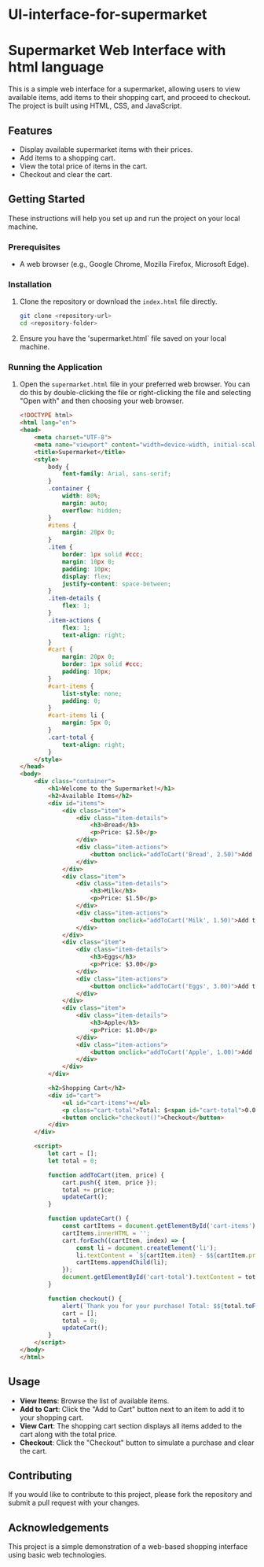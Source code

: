 # UI-interface-for-supermarket
# Supermarket Web Interface with html language

This is a simple web interface for a supermarket, allowing users to view available items, add items to their shopping cart, and proceed to checkout. The project is built using HTML, CSS, and JavaScript.

## Features

- Display available supermarket items with their prices.
- Add items to a shopping cart.
- View the total price of items in the cart.
- Checkout and clear the cart.

## Getting Started

These instructions will help you set up and run the project on your local machine.

### Prerequisites

- A web browser (e.g., Google Chrome, Mozilla Firefox, Microsoft Edge).

### Installation

1. Clone the repository or download the `index.html` file directly.

    ```bash
    git clone <repository-url>
    cd <repository-folder>
    ```

2. Ensure you have the 'supermarket.html` file saved on your local machine.

### Running the Application

1. Open the `supermarket.html` file in your preferred web browser. You can do this by double-clicking the file or right-clicking the file and selecting "Open with" and then choosing your web browser.

    ```html
    <!DOCTYPE html>
    <html lang="en">
    <head>
        <meta charset="UTF-8">
        <meta name="viewport" content="width=device-width, initial-scale=1.0">
        <title>Supermarket</title>
        <style>
            body {
                font-family: Arial, sans-serif;
            }
            .container {
                width: 80%;
                margin: auto;
                overflow: hidden;
            }
            #items {
                margin: 20px 0;
            }
            .item {
                border: 1px solid #ccc;
                margin: 10px 0;
                padding: 10px;
                display: flex;
                justify-content: space-between;
            }
            .item-details {
                flex: 1;
            }
            .item-actions {
                flex: 1;
                text-align: right;
            }
            #cart {
                margin: 20px 0;
                border: 1px solid #ccc;
                padding: 10px;
            }
            #cart-items {
                list-style: none;
                padding: 0;
            }
            #cart-items li {
                margin: 5px 0;
            }
            .cart-total {
                text-align: right;
            }
        </style>
    </head>
    <body>
        <div class="container">
            <h1>Welcome to the Supermarket!</h1>
            <h2>Available Items</h2>
            <div id="items">
                <div class="item">
                    <div class="item-details">
                        <h3>Bread</h3>
                        <p>Price: $2.50</p>
                    </div>
                    <div class="item-actions">
                        <button onclick="addToCart('Bread', 2.50)">Add to Cart</button>
                    </div>
                </div>
                <div class="item">
                    <div class="item-details">
                        <h3>Milk</h3>
                        <p>Price: $1.50</p>
                    </div>
                    <div class="item-actions">
                        <button onclick="addToCart('Milk', 1.50)">Add to Cart</button>
                    </div>
                </div>
                <div class="item">
                    <div class="item-details">
                        <h3>Eggs</h3>
                        <p>Price: $3.00</p>
                    </div>
                    <div class="item-actions">
                        <button onclick="addToCart('Eggs', 3.00)">Add to Cart</button>
                    </div>
                </div>
                <div class="item">
                    <div class="item-details">
                        <h3>Apple</h3>
                        <p>Price: $1.00</p>
                    </div>
                    <div class="item-actions">
                        <button onclick="addToCart('Apple', 1.00)">Add to Cart</button>
                    </div>
                </div>
            </div>

            <h2>Shopping Cart</h2>
            <div id="cart">
                <ul id="cart-items"></ul>
                <p class="cart-total">Total: $<span id="cart-total">0.00</span></p>
                <button onclick="checkout()">Checkout</button>
            </div>
        </div>

        <script>
            let cart = [];
            let total = 0;

            function addToCart(item, price) {
                cart.push({ item, price });
                total += price;
                updateCart();
            }

            function updateCart() {
                const cartItems = document.getElementById('cart-items');
                cartItems.innerHTML = '';
                cart.forEach((cartItem, index) => {
                    const li = document.createElement('li');
                    li.textContent = `${cartItem.item} - $${cartItem.price.toFixed(2)}`;
                    cartItems.appendChild(li);
                });
                document.getElementById('cart-total').textContent = total.toFixed(2);
            }

            function checkout() {
                alert(`Thank you for your purchase! Total: $${total.toFixed(2)}`);
                cart = [];
                total = 0;
                updateCart();
            }
        </script>
    </body>
    </html>
    ```

## Usage

- **View Items**: Browse the list of available items.
- **Add to Cart**: Click the "Add to Cart" button next to an item to add it to your shopping cart.
- **View Cart**: The shopping cart section displays all items added to the cart along with the total price.
- **Checkout**: Click the "Checkout" button to simulate a purchase and clear the cart.

## Contributing

If you would like to contribute to this project, please fork the repository and submit a pull request with your changes.

## Acknowledgements

This project is a simple demonstration of a web-based shopping interface using basic web technologies.
